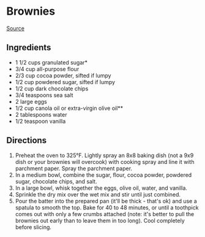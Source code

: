 # Brownies

[Source](https://www.loveandlemons.com/brownies-recipe/)

## Ingredients

- 1 1/2 cups granulated sugar*
- 3/4 cup all-purpose flour
- 2/3 cup cocoa powder, sifted if lumpy
- 1/2 cup powdered sugar, sifted if lumpy
- 1/2 cup dark chocolate chips
- 3/4 teaspoons sea salt
- 2 large eggs
- 1/2 cup canola oil or extra-virgin olive oil**
- 2 tablespoons water
- 1/2 teaspoon vanilla

## Directions

1. Preheat the oven to 325°F. Lightly spray an 8x8 baking dish (not a 9x9 dish or your brownies will overcook) with cooking spray and line it with parchment paper. Spray the parchment paper.
1. In a medium bowl, combine the sugar, flour, cocoa powder, powdered sugar, chocolate chips, and salt.
1. In a large bowl, whisk together the eggs, olive oil, water, and vanilla.
1. Sprinkle the dry mix over the wet mix and stir until just combined.
1. Pour the batter into the prepared pan (it'll be thick - that's ok) and use a spatula to smooth the top. Bake for 40 to 48 minutes, or until a toothpick comes out with only a few crumbs attached (note: it's better to pull the brownies out early than to leave them in too long). Cool completely before slicing.